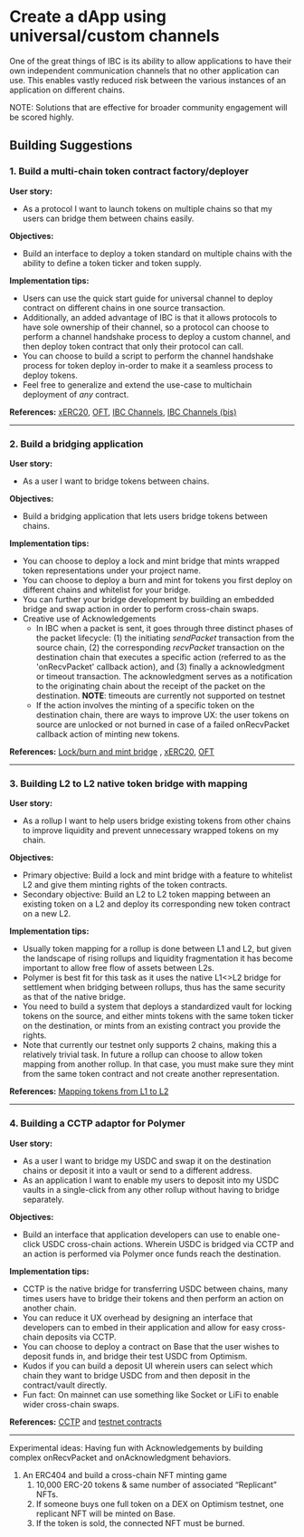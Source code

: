 # Create a dApp using universal/custom channels 
One of the great things of IBC is its ability to allow applications to have their own independent communication channels that no other application can use. This enables vastly reduced risk between the various instances of an application on different chains. 

NOTE: Solutions that are effective for broader community engagement will be scored highly.

## Building Suggestions

### 1.  Build a multi-chain token contract factory/deployer

**User story:** 
- As a protocol I want to launch tokens on multiple chains so that my users can bridge them between chains easily.
  
**Objectives:**
- Build an interface to deploy a token standard on multiple chains with the ability to define a token ticker and token supply.
  
**Implementation tips:**
-   Users can use the quick start guide for universal channel to deploy contract on different chains in one source transaction.
-   Additionally, an added advantage of IBC is that it allows protocols to have sole ownership of their channel, so a protocol can choose to perform a channel handshake process to deploy a custom channel, and then deploy token contract that only their protocol can call.
-   You can choose to build a script to perform the channel handshake process for token deploy in-order to make it a seamless process to deploy tokens.
-   Feel free to generalize and extend the use-case to multichain deployment of *any* contract.
  
**References:** [xERC20](https://github.com/rhlsthrm/awesome-xerc20?tab=readme-ov-file), [OFT](https://docs.layerzero.network/contracts/oft), [IBC Channels](https://tutorials.cosmos.network/academy/3-ibc/3-channels.html), [IBC Channels (bis)](https://docs.polymerlabs.org/docs/learn/concepts/ibc/#channels-ics-4)

---
### 2.  Build a bridging application

**User story:** 
- As a user I want to bridge tokens between chains.
  
**Objectives:**
- Build a bridging application that lets users bridge tokens between chains.
  
**Implementation tips:**
-   You can choose to deploy a lock and mint bridge that mints wrapped token representations under your project name. 
-   You can choose to deploy a burn and mint for tokens you first deploy on different chains and whitelist for your bridge. 
-   You can further your bridge development by building an embedded bridge and swap action in order to perform cross-chain swaps. 
-   Creative use of Acknowledgements
    - In IBC when a packet is sent, it goes through three distinct phases of the packet lifecycle: (1) the initiating *sendPacket* transaction from the source chain, (2) the corresponding *recvPacket* transaction on the destination chain that executes a specific action (referred to as the 'onRecvPacket' callback action), and (3) finally a  acknowledgment or timeout transaction. The acknowledgment serves as a notification to the originating chain about the receipt of the packet on the destination. 
    **NOTE**: timeouts are currently not supported on testnet
    - If the action involves the minting of a specific token on the destination chain, there are ways to improve UX: the user tokens on source are unlocked or not burned in case of a failed onRecvPacket callback action of minting new tokens.
  
**References:** [Lock/burn and mint bridge](https://ethereum.org/developers/docs/bridges) , [xERC20](https://github.com/rhlsthrm/awesome-xerc20?tab=readme-ov-file), [OFT](https://docs.layerzero.network/contracts/oft)

---
### 3.  Building L2 to L2 native token bridge with mapping 

**User story:** 
- As a rollup I want to help users bridge existing tokens from other chains to improve liquidity and prevent unnecessary wrapped tokens on my chain.
  
**Objectives:**
- Primary objective: Build a lock and mint bridge with a feature to whitelist L2 and give them minting rights of the token contracts.
- Secondary objective: Build an L2 to L2 token mapping between an existing token on a L2 and deploy its corresponding new token contract on a new L2. 
  
**Implementation tips:**
-   Usually token mapping for a rollup is done between L1 and L2, but given the landscape of rising rollups and liquidity fragmentation it has become important to allow free flow of assets between L2s.
-   Polymer is best fit for this task as it uses the native L1<>L2 bridge for settlement when bridging between rollups, thus has the same security as that of the native bridge.
-   You need to build a system that deploys a standardized vault for locking tokens on the source, and either mints tokens with the same token ticker on the destination, or mints from an existing contract you provide the rights.
-   Note that currently our testnet only supports 2 chains, making this a relatively trivial task. In future a rollup can choose to allow token mapping from another rollup. In that case, you must make sure they mint from the same token contract and not create another representation. 
  
**References:** [Mapping tokens from L1 to L2](https://docs.arbitrum.io/for-devs/concepts/token-bridge/token-bridge-erc20)

---
### 4.  Building a CCTP adaptor for Polymer

**User story:** 
- As a user I want to bridge my USDC and swap it on the destination chains or deposit it into a vault or send to a different address.
- As an application I want to enable my users to deposit into my USDC vaults in a single-click from any other rollup without having to bridge separately. 
  
**Objectives:**
- Build an interface that application developers can use to enable one-click USDC cross-chain actions. Wherein USDC is bridged via CCTP and an action is performed via Polymer once funds reach the destination. 
  
**Implementation tips:**
-   CCTP is the native bridge for transferring USDC between chains, many times users have to bridge their tokens and then perform an action on another chain.
-   You can reduce it UX overhead by designing an interface that developers can to embed in their application and allow for easy cross-chain deposits via CCTP.
-   You can choose to deploy a contract on Base that the user wishes to deposit funds in, and bridge their test USDC from Optimism.
-   Kudos if you can build a deposit UI wherein users can select which chain they want to bridge USDC from and then deposit in the contract/vault directly.
-   Fun fact: On mainnet can use something like Socket or LiFi to enable wider cross-chain swaps. 
  
**References:** [CCTP](https://developers.circle.com/stablecoins/docs/cctp-getting-started) and [testnet contracts](https://developers.circle.com/stablecoins/docs/evm-smart-contracts#testnet-contract-addresses)

---
Experimental ideas: Having fun with Acknowledgements by building complex onRecvPacket and onAcknowledgment behaviors.
   
1. An ERC404 and build a cross-chain NFT minting game
   1. 10,000 ERC-20 tokens & same number of associated “Replicant” NFTs.
   2. If someone buys one full token on a DEX on Optimism testnet, one replicant NFT will be minted on Base.
   3. If the token is sold, the connected NFT must be burned.

